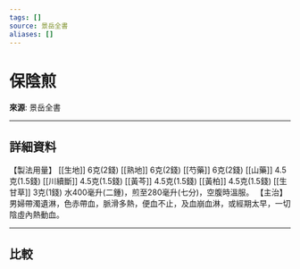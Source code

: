 ```yaml
---
tags: []
source: 景岳全書
aliases: []
---
```


# 保陰煎

**來源**: 景岳全書  

---

## 詳細資料
【製法用量】 [[生地]] 6克(2錢) [[熟地]] 6克(2錢) [[芍藥]] 6克(2錢) [[山藥]] 4.5克(1.5錢) [[川續斷]] 4.5克(1.5錢) [[黃芩]] 4.5克(1.5錢) [[黃柏]] 4.5克(1.5錢) [[生甘草]] 3克(1錢)
水400毫升(二鍾)，煎至280毫升(七分)，空腹時溫服。
【主治】
男婦帶濁遺淋，色赤帶血，脈滑多熱，便血不止，及血崩血淋，或經期太早，一切陰虛內熱動血。

---

## 比較
